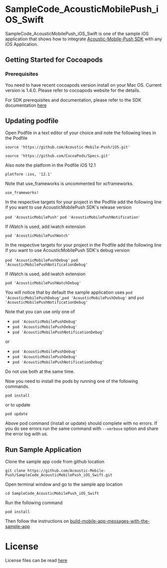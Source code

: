 # SampleCode_AcousticMobilePush_iOS_Swift

SampleCode_AcousticMobilePush_iOS_Swift is one of the sample iOS application that shows how to integrate [Acoustic-Mobile-Push SDK](https://github.com/Acoustic-Mobile-Push/iOS) with any iOS Application.


## Getting Started for Cocoapods

### Prerequisites

You need to have recent cocoapods version install on your Mac OS. Current version is 1.4.0. Please refer to cocoapods website for the details.

For SDK prerequisites and documentation, please refer to the SDK documentation [here](https://developer.goacoustic.com/acoustic-campaign/docs/add-the-ios-sdk-to-your-app)

## Updating podfile

Open Podfile in a text editor of your choice and note the following lines in the Podfile

`source 'https://github.com/Acoustic-Mobile-Push/iOS.git'`

`source 'https://github.com/CocoaPods/Specs.git'`

Also note the platform in the Podfile iOS 12.1

`platform :ios, '12.1'`

Note that use_frameworks is uncommented for xcframeworks.

`use_frameworks!`

In the respective targets for your project in the Podfile add the following line if you want to use AcousticMobilePush SDK's release version

`pod 'AcousticMobilePush'`
`pod 'AcousticMobilePushNotification'`

If iWatch is used, add iwatch extension

`pod 'AcousticMobilePushWatch'`

In the respective targets for your project in the Podfile add the following line if you want to use AcousticMobilePush SDK's debug version

`pod 'AcousticMobilePushDebug'`
`pod 'AcousticMobilePushNotificationDebug'`

If iWatch is used, add iwatch extension

`pod 'AcousticMobilePushWatchDebug'`

You will notice that by default the sample application uses `pod 'AcousticMobilePushDebug'`,`pod 'AcousticMobilePushDebug'` and `pod 'AcousticMobilePushNotificationDebug'`

Note that you can use only one of 
 - `pod 'AcousticMobilePushDebug'`
 - `pod 'AcousticMobilePushDebug'`
 - `pod 'AcousticMobilePushNotificationDebug'` 
 
 or 
 - `pod 'AcousticMobilePushDebug'`
 - `pod 'AcousticMobilePushDebug'`
 - `pod 'AcousticMobilePushNotificationDebug'`
 
 Do not use both at the same time.

Now you need to install the pods by running one of the following commands.

`pod install`

or to update

`pod update`

Above pod command (install or update) should complete with no errors. If you do see errors run the same command with `--verbose` option and share the error log with us.

## Run Sample Application

Clone the sample app code from github location

`git clone https://github.com/Acoustic-Mobile-Push/SampleCode_AcousticMobilePush_iOS_Swift.git`

Open terminal window and go to the sample app location

`cd SampleCode_AcousticMobilePush_iOS_Swift`

Run the following command

`pod install`

Then follow the instructions on [build-mobile-app-messages-with-the-sample-app](https://developer.goacoustic.com/acoustic-campaign/docs/build-mobile-app-messages-with-the-sample-app)

# License

License files can be read [here](https://github.com/acoustic-analytics/Tealeaf/tree/master/Licenses)

